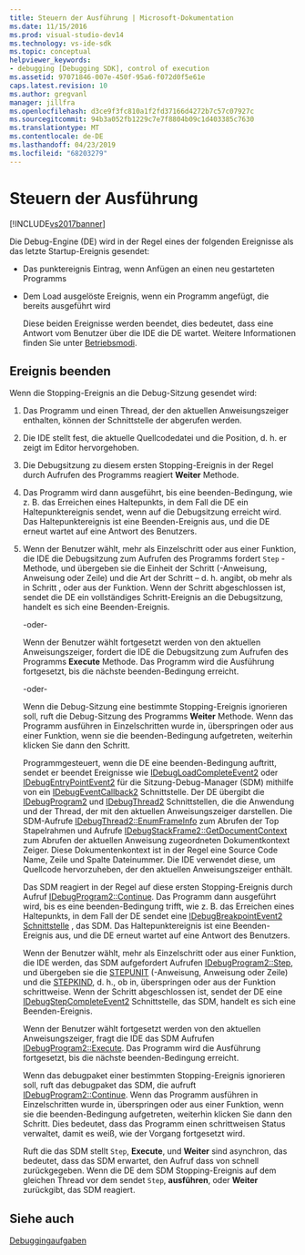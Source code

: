 ```yaml
---
title: Steuern der Ausführung | Microsoft-Dokumentation
ms.date: 11/15/2016
ms.prod: visual-studio-dev14
ms.technology: vs-ide-sdk
ms.topic: conceptual
helpviewer_keywords:
- debugging [Debugging SDK], control of execution
ms.assetid: 97071846-007e-450f-95a6-f072d0f5e61e
caps.latest.revision: 10
ms.author: gregvanl
manager: jillfra
ms.openlocfilehash: d3ce9f3fc810a1f2fd37166d4272b7c57c07927c
ms.sourcegitcommit: 94b3a052fb1229c7e7f8804b09c1d403385c7630
ms.translationtype: MT
ms.contentlocale: de-DE
ms.lasthandoff: 04/23/2019
ms.locfileid: "68203279"
---
```

# <a name="control-of-execution"></a>Steuern der Ausführung
[!INCLUDE[vs2017banner](../../includes/vs2017banner.md)]

Die Debug-Engine (DE) wird in der Regel eines der folgenden Ereignisse als das letzte Startup-Ereignis gesendet:  
  
- Das punktereignis Eintrag, wenn Anfügen an einen neu gestarteten Programms  
  
- Dem Load ausgelöste Ereignis, wenn ein Programm angefügt, die bereits ausgeführt wird  
  
  Diese beiden Ereignisse werden beendet, dies bedeutet, dass eine Antwort vom Benutzer über die IDE die DE wartet. Weitere Informationen finden Sie unter [Betriebsmodi](../../extensibility/debugger/operational-modes.md).  
  
## <a name="stopping-event"></a>Ereignis beenden  
 Wenn die Stopping-Ereignis an die Debug-Sitzung gesendet wird:  
  
1. Das Programm und einen Thread, der den aktuellen Anweisungszeiger enthalten, können der Schnittstelle der abgerufen werden.  
  
2. Die IDE stellt fest, die aktuelle Quellcodedatei und die Position, d. h. er zeigt im Editor hervorgehoben.  
  
3. Die Debugsitzung zu diesem ersten Stopping-Ereignis in der Regel durch Aufrufen des Programms reagiert **Weiter** Methode.  
  
4. Das Programm wird dann ausgeführt, bis eine beenden-Bedingung, wie z. B. das Erreichen eines Haltepunkts, in dem Fall die DE ein Haltepunktereignis sendet, wenn auf die Debugsitzung erreicht wird. Das Haltepunktereignis ist eine Beenden-Ereignis aus, und die DE erneut wartet auf eine Antwort des Benutzers.  
  
5. Wenn der Benutzer wählt, mehr als Einzelschritt oder aus einer Funktion, die IDE die Debugsitzung zum Aufrufen des Programms fordert `Step` -Methode, und übergeben sie die Einheit der Schritt (-Anweisung, Anweisung oder Zeile) und die Art der Schritt – d. h. angibt, ob mehr als in Schritt , oder aus der Funktion. Wenn der Schritt abgeschlossen ist, sendet die DE ein vollständiges Schritt-Ereignis an die Debugsitzung, handelt es sich eine Beenden-Ereignis.  
  
    -oder-  
  
    Wenn der Benutzer wählt fortgesetzt werden von den aktuellen Anweisungszeiger, fordert die IDE die Debugsitzung zum Aufrufen des Programms **Execute** Methode. Das Programm wird die Ausführung fortgesetzt, bis die nächste beenden-Bedingung erreicht.  
  
    -oder-  
  
    Wenn die Debug-Sitzung eine bestimmte Stopping-Ereignis ignorieren soll, ruft die Debug-Sitzung des Programms **Weiter** Methode. Wenn das Programm ausführen in Einzelschritten wurde in, überspringen oder aus einer Funktion, wenn sie die beenden-Bedingung aufgetreten, weiterhin klicken Sie dann den Schritt.  
  
   Programmgesteuert, wenn die DE eine beenden-Bedingung auftritt, sendet er beendet Ereignisse wie [IDebugLoadCompleteEvent2](../../extensibility/debugger/reference/idebugloadcompleteevent2.md) oder [IDebugEntryPointEvent2](../../extensibility/debugger/reference/idebugentrypointevent2.md) für die Sitzung-Debug-Manager (SDM) mithilfe von ein [IDebugEventCallback2](../../extensibility/debugger/reference/idebugeventcallback2.md) Schnittstelle. Der DE übergibt die [IDebugProgram2](../../extensibility/debugger/reference/idebugprogram2.md) und [IDebugThread2](../../extensibility/debugger/reference/idebugthread2.md) Schnittstellen, die die Anwendung und der Thread, der mit den aktuellen Anweisungszeiger darstellen. Die SDM-Aufrufe [IDebugThread2::EnumFrameInfo](../../extensibility/debugger/reference/idebugthread2-enumframeinfo.md) zum Abrufen der Top Stapelrahmen und Aufrufe [IDebugStackFrame2::GetDocumentContext](../../extensibility/debugger/reference/idebugstackframe2-getdocumentcontext.md) zum Abrufen der aktuellen Anweisung zugeordneten Dokumentkontext Zeiger. Diese Dokumentenkontext ist in der Regel eine Source Code Name, Zeile und Spalte Dateinummer. Die IDE verwendet diese, um Quellcode hervorzuheben, der den aktuellen Anweisungszeiger enthält.  
  
   Das SDM reagiert in der Regel auf diese ersten Stopping-Ereignis durch Aufruf [IDebugProgram2::Continue](../../extensibility/debugger/reference/idebugprogram2-continue.md). Das Programm dann ausgeführt wird, bis es eine beenden-Bedingung trifft, wie z. B. das Erreichen eines Haltepunkts, in dem Fall der DE sendet eine [IDebugBreakpointEvent2 Schnittstelle](../../extensibility/debugger/reference/idebugbreakpointevent2.md) , das SDM. Das Haltepunktereignis ist eine Beenden-Ereignis aus, und die DE erneut wartet auf eine Antwort des Benutzers.  
  
   Wenn der Benutzer wählt, mehr als Einzelschritt oder aus einer Funktion, die IDE werden, das SDM aufgefordert Aufrufen [IDebugProgram2::Step](../../extensibility/debugger/reference/idebugprogram2-step.md), und übergeben sie die [STEPUNIT](../../extensibility/debugger/reference/stepunit.md) (-Anweisung, Anweisung oder Zeile) und die [ STEPKIND](../../extensibility/debugger/reference/stepkind.md), d. h., ob in, überspringen oder aus der Funktion schrittweise. Wenn der Schritt abgeschlossen ist, sendet der DE eine [IDebugStepCompleteEvent2](../../extensibility/debugger/reference/idebugstepcompleteevent2.md) Schnittstelle, das SDM, handelt es sich eine Beenden-Ereignis.  
  
   Wenn der Benutzer wählt fortgesetzt werden von den aktuellen Anweisungszeiger, fragt die IDE das SDM Aufrufen [IDebugProgram2::Execute](../../extensibility/debugger/reference/idebugprogram2-execute.md). Das Programm wird die Ausführung fortgesetzt, bis die nächste beenden-Bedingung erreicht.  
  
   Wenn das debugpaket einer bestimmten Stopping-Ereignis ignorieren soll, ruft das debugpaket das SDM, die aufruft [IDebugProgram2::Continue](../../extensibility/debugger/reference/idebugprogram2-continue.md). Wenn das Programm ausführen in Einzelschritten wurde in, überspringen oder aus einer Funktion, wenn sie die beenden-Bedingung aufgetreten, weiterhin klicken Sie dann den Schritt. Dies bedeutet, dass das Programm einen schrittweisen Status verwaltet, damit es weiß, wie der Vorgang fortgesetzt wird.  
  
   Ruft die das SDM stellt `Step`, **Execute**, und **Weiter** sind asynchron, das bedeutet, dass das SDM erwartet, den Aufruf dass von schnell zurückgegeben. Wenn die DE dem SDM Stopping-Ereignis auf dem gleichen Thread vor dem sendet `Step`, **ausführen**, oder **Weiter** zurückgibt, das SDM reagiert.  
  
## <a name="see-also"></a>Siehe auch  
 [Debuggingaufgaben](../../extensibility/debugger/debugging-tasks.md)
